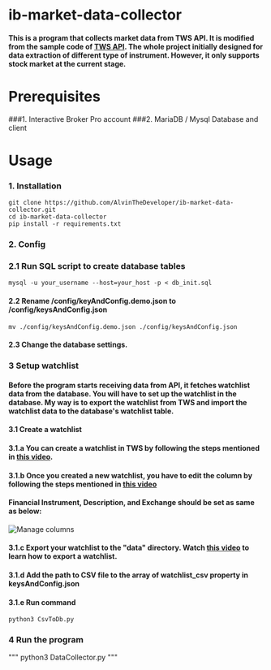 # ib-market-data-collector
#### This is a program that collects market data from TWS API. It is modified from the sample code of [TWS API](https://www.interactivebrokers.com.hk/en/index.php?f=45487#tws-api). The whole project initially designed for data extraction of different type of instrument. However, it only supports stock market at the current stage.

# Prerequisites
###1. Interactive Broker Pro account
###2. MariaDB / Mysql Database and client


# Usage
### 1. Installation
```
git clone https://github.com/AlvinTheDeveloper/ib-market-data-collector.git
cd ib-market-data-collector
pip install -r requirements.txt
```

### 2. Config
### 2.1 Run SQL script to create database tables
```mysql -u your_username --host=your_host -p < db_init.sql```
#### 2.2 Rename /config/keyAndConfig.demo.json to /config/keysAndConfig.json
```mv ./config/keysAndConfig.demo.json ./config/keysAndConfig.json```
#### 2.3 Change the database settings.

### 3 Setup watchlist
#### Before the program starts receiving data from API, it fetches watchlist data from the database. You will have to set up the watchlist in the database. My way is to export the watchlist from TWS and import the watchlist data to the database's watchlist table.
#### 3.1 Create a watchlist
#### 3.1.a You can create a watchlist in TWS by following the steps mentioned in [this video](https://www.youtube.com/watch?v=22HfejDRYi0).
#### 3.1.b Once you created a new watchlist, you have to edit the column by following the steps mentioned in [this video](https://www.youtube.com/watch?v=JRW5w3j--Gs)
#### Financial Instrument, Description, and Exchange should be set as same as below:
![Manage columns](doc/Screenshot%202021-01-27%20at%206.27.43%20PM.png "Manage columns")

#### 3.1.c Export your watchlist to the "data" directory. Watch [this video](https://www.youtube.com/watch?v=qOqFhDyNw08) to learn how to export a watchlist.
#### 3.1.d Add the path to CSV file to the array of watchlist_csv property in keysAndConfig.json
#### 3.1.e Run command
```
python3 CsvToDb.py
```

### 4 Run the program
"""
python3 DataCollector.py
"""

 
